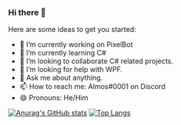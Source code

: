 ### Hi there 👋


Here are some ideas to get you started:

- 🔭 I’m currently working on PixelBot
- 🌱 I’m currently learning C#
- 👯 I’m looking to collaborate C# related projects.
- 🤔 I’m looking for help with WPF.
- 💬 Ask me about anything.
- 📫 How to reach me: Almos#0001 on Discord
- 😄 Pronouns: He/Him


[![Anurag's GitHub stats](https://github-readme-stats.vercel.app/api?username=almosyt&count_private=true&theme=radical)](https://github.com/anuraghazra/github-readme-stats)
[![Top Langs](https://github-readme-stats.vercel.app/api/top-langs/?username=almosyt)](https://github.com/anuraghazra/github-readme-stats)
